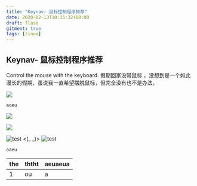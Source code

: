 ```yaml
---
title: "Keynav- 鼠标控制程序推荐"
date: 2020-02-13T10:15:32+08:00
draft: flase
gitment: true
tags: [linux]
---
```

## Keynav- 鼠标控制程序推荐
Control the mouse with the keyboard.
	假期回家没带鼠标 ，没想到是一个如此漫长的假期，虽说我一直希望摆脱鼠标，但完全没有也不是办法，

![](https://gitee.com/thaoeu/Picture/blob/master/paper/&Ether%20-%20%E4%BB%99%E4%BA%BA.%E7%AC%A6%E5%8D%8E%20(78625341)%20.jpg)

	aoeu

![](./keynav.git)

![](https://gitee.com/thaoeu/Picture/raw/master/wallpaper/wallpaper-10.png)


![test]() <(_ _)>
![test](https://upload-images.jianshu.io/upload_images/13573627-9e30ee34fab58087.jpg)

	oaeu



|the|ththt|aeuaeua|
|---|-----|-------|
|1	|ou	  |a	  |

